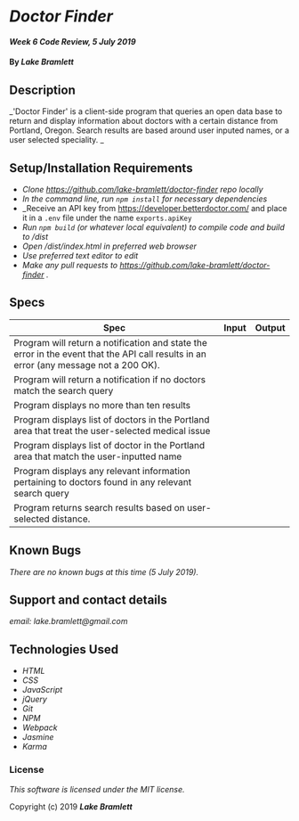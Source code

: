 # _Doctor Finder_

#### _Week 6 Code Review, 5 July 2019_

#### By _**Lake Bramlett**_

## Description

_'Doctor Finder' is a client-side program that queries an open data base to return and display information about doctors with a certain distance from Portland, Oregon. Search results are based around user inputed names, or a user selected speciality. _

## Setup/Installation Requirements

* _Clone https://github.com/lake-bramlett/doctor-finder repo locally_
* _In the command line, run `npm install` for necessary dependencies_
* _Receive an API key from https://developer.betterdoctor.com/ and place it in a `.env` file under the name `exports.apiKey`
* _Run `npm build` (or whatever local equivalent) to compile code and build to /dist_
* _Open /dist/index.html in preferred web browser_
* _Use preferred text editor to edit_
* _Make any pull requests to https://github.com/lake-bramlett/doctor-finder ._

## Specs

| Spec | Input | Output |
| ---- | :---: | -----: |
| Program will return a notification and state the error in the event that the API call results in an error (any message not a 200 OK). |||
| Program will return a notification if no doctors match the search query |||
| Program displays no more than ten results|||
| Program displays list of doctors in the Portland area that treat the user-selected medical issue|||
| Program displays list of doctor in the Portland area that match the user-inputted name|||
| Program displays any relevant information pertaining to doctors found in any relevant search query |||
| Program returns search results based on user-selected distance.||||

  ## Known Bugs

  _There are no known bugs at this time (5 July 2019)._

  ## Support and contact details

  _email: lake.bramlett@gmail.com_

  ## Technologies Used

  * _HTML_
  * _CSS_
  * _JavaScript_
  * _jQuery_
  * _Git_
  * _NPM_
  * _Webpack_
  * _Jasmine_
  * _Karma_


  ### License

  *This software is licensed under the MIT license.*

  Copyright (c) 2019 **_Lake Bramlett_**
